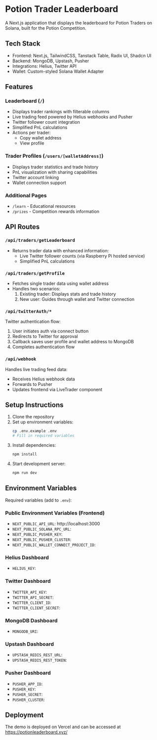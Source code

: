 # Potion Trader Leaderboard

A Next.js application that displays the leaderboard for Potion Traders on Solana, built for the Potion Competition.

## Tech Stack
- Frontend: Next.js, TailwindCSS, Tanstack Table, Radix UI, Shadcn UI
- Backend: MongoDB, Upstash, Pusher
- Integrations: Helius, Twitter API
- Wallet: Custom-styled Solana Wallet Adapter

## Features

### Leaderboard (`/`)
- Displays trader rankings with filterable columns
- Live trading feed powered by Helius webhooks and Pusher
- Twitter follower count integration
- Simplified PnL calculations
- Actions per trader:
  - Copy wallet address
  - View profile

### Trader Profiles (`/users/[walletAddress]`)
- Displays trader statistics and trade history
- PnL visualization with sharing capabilities
- Twitter account linking
- Wallet connection support

### Additional Pages
- `/learn` - Educational resources
- `/prizes` - Competition rewards information

## API Routes

### `/api/traders/getLeaderboard`
- Returns trader data with enhanced information:
  - Live Twitter follower counts (via Raspberry Pi hosted service)
  - Simplified PnL calculations

### `/api/traders/getProfile`
- Fetches single trader data using wallet address
- Handles two scenarios:
  1. Existing trader: Displays stats and trade history
  2. New user: Guides through wallet and Twitter connection

### `/api/twitterAuth/*`
Twitter authentication flow:
1. User initiates auth via connect button
2. Redirects to Twitter for approval
3. Callback saves user profile and wallet address to MongoDB
4. Completes authentication flow

### `/api/webhook`
Handles live trading feed data:
- Receives Helius webhook data
- Forwards to Pusher
- Updates frontend via LiveTrader component

## Setup Instructions

1. Clone the repository
2. Set up environment variables:
   ```bash
   cp .env.example .env
   # Fill in required variables
   ```
3. Install dependencies:
   ```bash
   npm install
   ```
4. Start development server:
   ```bash
   npm run dev
   ```

## Environment Variables
Required variables (add to `.env`):

### Public Environment Variables (Frontend)
- `NEXT_PUBLIC_API_URL`: http://localhost:3000
- `NEXT_PUBLIC_SOLANA_RPC_URL`: 
- `NEXT_PUBLIC_PUSHER_KEY`: 
- `NEXT_PUBLIC_PUSHER_CLUSTER`: 
- `NEXT_PUBLIC_WALLET_CONNECT_PROJECT_ID`: 

### Helius Dashboard
- `HELIUS_KEY`: 

### Twitter Dashboard
- `TWITTER_API_KEY`: 
- `TWITTER_API_SECRET`: 
- `TWITTER_CLIENT_ID`: 
- `TWITTER_CLIENT_SECRET`: 

### MongoDB Dashboard
- `MONGODB_URI`: 

### Upstash Dashboard
- `UPSTASH_REDIS_REST_URL`: 
- `UPSTASH_REDIS_REST_TOKEN`: 

### Pusher Dashboard
- `PUSHER_APP_ID`: 
- `PUSHER_KEY`: 
- `PUSHER_SECRET`: 
- `PUSHER_CLUSTER`: 

## Deployment
The demo is deployed on Vercel and can be accessed at https://potionleaderboard.xyz/




